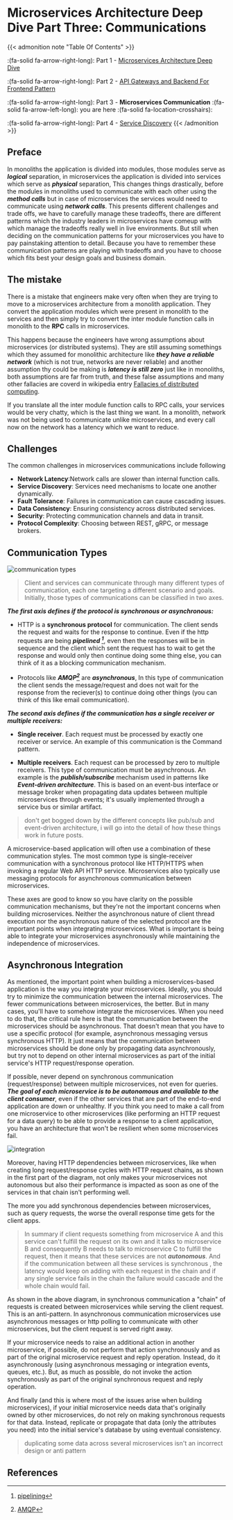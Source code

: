 # Microservices Architecture Deep Dive Part Three: Communications


<!--more-->

{{< admonition note "Table Of Contents" >}}

:(fa-solid fa-arrow-right-long): Part 1 - [Microservices Architecture Deep Dive](https://danish-mehmood.github.io/microservices-architecture-deep-dive-part-one/)

:(fa-solid fa-arrow-right-long): Part 2 - [API Gateways and Backend For Frontend Pattern](https://danish-mehmood.github.io/microservices-architecture-deep-dive-part-two--api-gateways-and-bff-pattern/)

:(fa-solid fa-arrow-right-long): Part 3 - **Microservices Communication** :(fa-solid fa-arrow-left-long): you are here :(fa-solid fa-location-crosshairs):

:(fa-solid fa-arrow-right-long): Part 4 - [Service Discovery](https://danish-mehmood.github.io/microservices-architecture-deep-dive-part-four-service-discovery/)
{{< /admonition >}}

## Preface

In monoliths the application is divided into modules, those modules serve as **_logical_** separation, in microservices the application is divided into services which serve as **_physical_** separation, This changes things drastically, before the modules in monoliths used to communicate with each other using the **_method calls_** but in case of microservices the services would need to communicate using **_network calls_**.
This presents different challenges and trade offs, we have to carefully manage these tradeoffs, there are different patterns which the industry leaders in microservices have comeup with which manage the tradeoffs really well in live environments. But still when deciding on the communication patterns for your microservices you have to pay painstaking attention to detail. Because you have to remember these communication patterns are playing with tradeoffs and you have to choose which fits best your design goals and business domain.

## The mistake

There is a mistake that engineers make very often when they are trying to move to a microservices architecture from a monolith application.
They convert the application modules which were present in monolith to the services and then simply try to convert the inter module function calls in monolith to the **RPC** calls in microservices.

This happens because the engineers have wrong assumptions about microservices (or distributed systems). They are still assuming somethings which they assumed for monolithic architecture like **_they have a reliable network_** (which is not true, networks are never reliable) and another assumption thy could be making is **_latency is still zero_** just like in monoliths, both assumptions are far from truth, and these false assumptions and many other fallacies are coverd in wikipedia entry [Fallacies of distributed computing](https://en.wikipedia.org/wiki/Fallacies_of_distributed_computing?useskin=vector).

If you translate all the inter module function calls to RPC calls, your services would be very chatty, which is the last thing we want. In a monolith, network was not being used to communicate unlike microservices, and every call now on the network has a latency which we want to reduce.

## Challenges

The common challenges in microservices communications include following

- **Network Latency**:Network calls are slower than internal function calls.
- **Service Discovery**: Services need mechanisms to locate one another dynamically.
- **Fault Tolerance**: Failures in communication can cause cascading issues.
- **Data Consistency**: Ensuring consistency across distributed services.
- **Security**: Protecting communication channels and data in transit.
- **Protocol Complexity**: Choosing between REST, gRPC, or message brokers.

## Communication Types

![communication types](images/posts/microservices/partthree/async.jpg)

> Client and services can communicate through many different types of communication, each one targeting a different scenario and goals. Initially, those types of communications can be classified in two axes.

**_The first axis defines if the protocol is synchronous or asynchronous:_**

- HTTP is a **synchronous protocol** for communication. The client sends the request and waits for the response to continue. Even if the http requests are being **_pipelined [^1]_**, even then the responses will be in sequence and the client which sent the request has to wait to get the response and would only then continue doing some thing else, you can think of it as a blocking communication mechanism.

- Protocols like **_AMQP[^2]_** are **_asynchronous_**, In this type of communication the client sends the message/request and does not wait for the response from the reciever(s) to continue doing other things (you can think of this like email communication).

**_The second axis defines if the communication has a single receiver or multiple receivers:_**

- **Single receiver**. Each request must be processed by exactly one receiver or service. An example of this communication is the Command pattern.
<!-- todo-add links to pub/sub and eda -->
- **Multiple receivers**. Each request can be processed by zero to multiple receivers. This type of communication must be asynchronous. An example is the **_publish/subscribe_** mechanism used in patterns like **_Event-driven architecture_**. This is based on an event-bus interface or message broker when propagating data updates between multiple microservices through events; it's usually implemented through a service bus or similar artifact.

> don't get bogged down by the different concepts like pub/sub and event-driven architecture, i will go into the detail of how these things work in future posts.

A microservice-based application will often use a combination of these communication styles. The most common type is single-receiver communication with a synchronous protocol like HTTP/HTTPS when invoking a regular Web API HTTP service. Microservices also typically use messaging protocols for asynchronous communication between microservices.

These axes are good to know so you have clarity on the possible communication mechanisms, but they're not the important concerns when building microservices. Neither the asynchronous nature of client thread execution nor the asynchronous nature of the selected protocol are the important points when integrating microservices. What is important is being able to integrate your microservices asynchronously while maintaining the independence of microservices.

## Asynchronous Integration

As mentioned, the important point when building a microservices-based application is the way you integrate your microservices. Ideally, you should try to minimize the communication between the internal microservices. The fewer communications between microservices, the better. But in many cases, you'll have to somehow integrate the microservices. When you need to do that, the critical rule here is that the communication between the microservices should be asynchronous. That doesn't mean that you have to use a specific protocol (for example, asynchronous messaging versus synchronous HTTP). It just means that the communication between microservices should be done only by propagating data asynchronously, but try not to depend on other internal microservices as part of the initial service's HTTP request/response operation.

If possible, never depend on synchronous communication (request/response) between multiple microservices, not even for queries. **_The goal of each microservice is to be autonomous and available to the client consumer_**, even if the other services that are part of the end-to-end application are down or unhealthy. If you think you need to make a call from one microservice to other microservices (like performing an HTTP request for a data query) to be able to provide a response to a client application, you have an architecture that won't be resilient when some microservices fail.

![integration](images/posts/microservices/partthree/integration.png)

Moreover, having HTTP dependencies between microservices, like when creating long request/response cycles with HTTP request chains, as shown in the first part of the diagram, not only makes your microservices not autonomous but also their performance is impacted as soon as one of the services in that chain isn't performing well.

The more you add synchronous dependencies between microservices, such as query requests, the worse the overall response time gets for the client apps.

> In summary if client requests something from microservice A and this service can't fulfill the request on its own and it talks to microservice B and consequently B needs to talk to microservice C to fulfill the request, then it means that these services are not **_autonomous_**. And if the communication between all these services is synchronous , the latency would keep on adding with each request in the chain and if any single service fails in the chain the failure would cascade and the whole chain would fail.

As shown in the above diagram, in synchronous communication a "chain" of requests is created between microservices while serving the client request. This is an anti-pattern. In asynchronous communication microservices use asynchronous messages or http polling to communicate with other microservices, but the client request is served right away.

If your microservice needs to raise an additional action in another microservice, if possible, do not perform that action synchronously and as part of the original microservice request and reply operation. Instead, do it asynchronously (using asynchronous messaging or integration events, queues, etc.). But, as much as possible, do not invoke the action synchronously as part of the original synchronous request and reply operation.

And finally (and this is where most of the issues arise when building microservices), if your initial microservice needs data that's originally owned by other microservices, do not rely on making synchronous requests for that data. Instead, replicate or propagate that data (only the attributes you need) into the initial service's database by using eventual consistency.

> duplicating some data across several microservices isn't an incorrect design or anti pattern

## References

[^1]: [pipelining](https://en.wikipedia.org/wiki/HTTP_pipelining?useskin=vector)
[^2]: [AMQP](https://en.wikipedia.org/wiki/Advanced_Message_Queuing_Protocol?useskin=vector)

